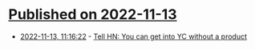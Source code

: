 # [Published on 2022-11-13](index.md)

* [2022-11-13, 11:16:22](https://news.ycombinator.com/item?id=33582002) - [Tell HN: You can get into YC without a product](https://news.ycombinator.com/item?id=33582002)
